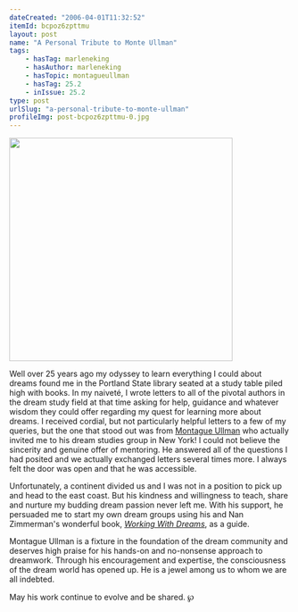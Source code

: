 ```yaml
---
dateCreated: "2006-04-01T11:32:52"
itemId: bcpoz6zpttmu
layout: post
name: "A Personal Tribute to Monte Ullman"
tags:
    - hasTag: marleneking
    - hasAuthor: marleneking
    - hasTopic: montagueullman
    - hasTag: 25.2
    - inIssue: 25.2
type: post
urlSlug: "a-personal-tribute-to-monte-ullman"
profileImg: post-bcpoz6zpttmu-0.jpg
---
```


<img src="../images/post-bcpoz6zpttmu-0.jpg" width="400"></img>

Well over 25 years ago my odyssey to learn everything I could about dreams found me in the Portland State library seated at a study table piled high with books. In my naiveté, I wrote letters to all of the pivotal authors in the dream study field at that time asking for help, guidance and whatever wisdom they could offer regarding my quest for learning more about dreams. I received cordial, but not particularly helpful letters to a few of my queries, but the one that stood out was from [Montague Ullman](../@montagueullman) who actually invited me to his dream studies group in New York! I could not believe the sincerity and genuine offer of mentoring. He answered all of the questions I had posited and we actually exchanged letters several times more. I always felt the door was open and that he was accessible.

Unfortunately, a continent divided us and I was not in a position to pick up and head to the east coast. But his kindness and willingness to teach, share and nurture my budding dream passion never left me. With his support, he persuaded me to start my own dream groups using his and Nan Zimmerman's wonderful book, [_Working With Dreams_](https://www.amazon.com.au/Working-Dreams-Montague-Ullman/dp/1138095761), as a guide.

Montague Ullman is a fixture in the foundation of the dream community and deserves high praise for his hands-on and no-nonsense approach to dreamwork. Through his encouragement and expertise, the consciousness of the dream world has opened up. He is a jewel among us to whom we are all indebted.

May his work continue to evolve and be shared. ℘

